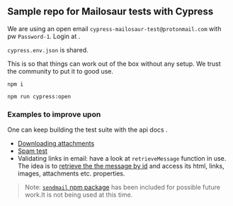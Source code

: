 ## Sample repo for Mailosaur tests with Cypress

We are using an open email `cypress-mailosaur-test@protonmail.com` with pw `Password-1`. Login at [](https://mailosaur.com/app/).

`cypress.env.json` is shared.

This is so that things can work out of the box without any setup. We trust the community to put it to good use.

`npm i`

`npm run cypress:open`


### Examples to improve upon

One can keep building the test suite with the api docs [](https://docs.mailosaur.com/reference).
* [Downloading attachments](https://docs.mailosaur.com/reference#download-an-attachment)
* [Spam test](https://docs.mailosaur.com/reference#perform-a-spam-test)
* Validating links in email: have a look at `retrieveMessage` function in use. The idea is to [retrieve the the message by id](https://docs.mailosaur.com/reference#retrieve-a-message) and access its html, links, images, attachments etc. properties.


> Note: [`sendmail` npm package](https://www.npmjs.com/package/sendmail) has been included for possible future work.It is not being used at this time.